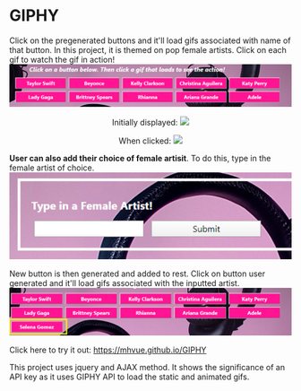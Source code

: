 # GIPHY
Click on the pregenerated buttons and it'll load gifs associated with name of that button. In this project, it is themed on pop female artists. Click on each gif to watch the gif in action!
<img src="images/btnsIcon.png">

<p align="center"> Initially displayed:   
<img src="https://media2.giphy.com/media/aQXMVdhMErR3a/200_s.gif?cid=5dfcdcf169e71b440c9fde71efd6d37275dabf2fdfa4be48&rid=200_s.gif"> <p>

<p align="center">When clicked:   
<img src="https://media2.giphy.com/media/aQXMVdhMErR3a/200.gif?cid=5dfcdcf169e71b440c9fde71efd6d37275dabf2fdfa4be48&rid=200.gif">
</p>

**User can also add their choice of female artisit**.
 To do this, type in the female artist of choice. 
<img src="images/searchIcon.png">

New button is then generated and added to rest. Click on button user generated and it'll load gifs associated with the inputted artist. 
<img src="images/addedBtn2.png">

Click here to try it out: https://mhvue.github.io/GIPHY

This project uses jquery and AJAX method. It shows the significance of an API key as it uses GIPHY API to load the static and animated gifs. 
